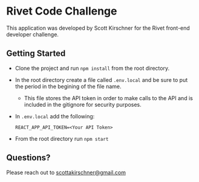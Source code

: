 # Rivet Code Challenge

This application was developed by Scott Kirschner for the Rivet front-end developer challenge. 

## Getting Started
- Clone the project and run `npm install` from the root directory.
- In the root directory create a file called `.env.local` and be sure to put the period in the begining of the file name. 
    - This file stores the API token in order to make calls to the API and is included in the gitignore for security purposes.
- In `.env.local` add the following:

    ```
    REACT_APP_API_TOKEN=<Your API Token>
    ```
- From the root directory run `npm start`

## Questions?
Please reach out to scottakirschner@gmail.com

